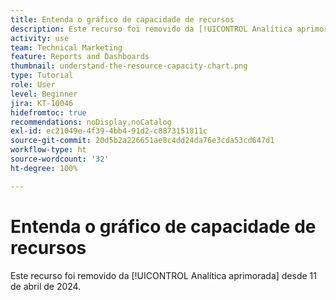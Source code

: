 ```yaml
---
title: Entenda o gráfico de capacidade de recursos
description: Este recurso foi removido da [!UICONTROL Analítica aprimorada] desde 11 de abril de 2024.
activity: use
team: Technical Marketing
feature: Reports and Dashboards
thumbnail: understand-the-resource-capacity-chart.png
type: Tutorial
role: User
level: Beginner
jira: KT-10046
hidefromtoc: true
recommendations: noDisplay,noCatalog
exl-id: ec21049e-4f39-4bb4-91d2-c8873151811c
source-git-commit: 20d5b2a226651ae8c4dd24da76e3cda53cd647d1
workflow-type: ht
source-wordcount: '32'
ht-degree: 100%

---
```


# Entenda o gráfico de capacidade de recursos

Este recurso foi removido da [!UICONTROL Analítica aprimorada] desde 11 de abril de 2024.

